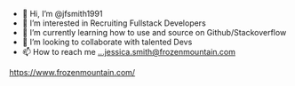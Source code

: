 - 👋 Hi, I’m @jfsmith1991
- 👀 I’m interested in Recruiting Fullstack Developers
- 🌱 I’m currently learning how to use and source on Github/Stackoverflow
- 💞️ I’m looking to collaborate with talented Devs
- 📫 How to reach me ...jessica.smith@frozenmountain.com

https://www.frozenmountain.com/

<!---
jfsmith1991/jfsmith1991 is a ✨ special ✨ repository because its `README.md` (this file) appears on your GitHub profile.
You can click the Preview link to take a look at your changes.
--->
